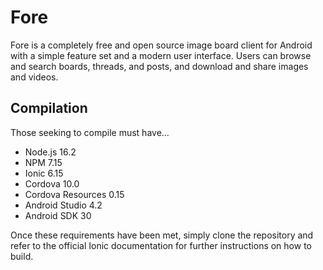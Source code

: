 # Fore
Fore is a completely free and open source image board client for Android with a
simple feature set and a modern user interface. Users can browse and search
boards, threads, and posts, and download and share images and videos.

## Compilation
Those seeking to compile must have...

- Node.js 16.2
- NPM 7.15
- Ionic 6.15
- Cordova 10.0
- Cordova Resources 0.15
- Android Studio 4.2
- Android SDK 30

Once these requirements have been met, simply clone the repository and refer to
the official Ionic documentation for further instructions on how to build.
